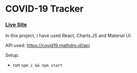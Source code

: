 # COVID-19 Tracker

### [Live Site](https://covid19statswebsite.netlify.com/)

In this project, I have used React, Charts.JS and Material UI.

API used: https://covid19.mathdro.id/api

Setup:
- run ```npm i && npm start```
